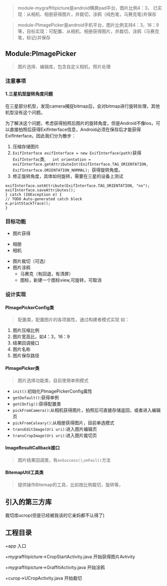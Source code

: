 
> module-mygraffitipicture是android横屏pad平台，图片比例4：3， 已实现：从相机、相册获得图片，并裁切，涂鸦（纯色笔，马赛克笔)并保存

> module-PImagePicker是android手机平台，图片比例支持4：3，16：9等，目标实现：可配置、从相机、相册获得图片，并裁切，涂鸦（马赛克笔，标记)并保存

## Module:PImagePicker

>图片选择、编辑库，包含自定义相机，照片处理

### 注意事项
#### 1.三星机型旋转角度问题

在三星部分机型，发现camera捕捉bitmap后，会对bitmap进行旋转处理，其他机型没有这个问题。

为了解决这个问题，考虑获得拍照后图片的旋转角度，但是Android不像ios，可以直接拍照后获得ExifInterface信息，Android必须在保存后才能获得ExifInterface。因此我们分为散步：

1. 压缩存储图片
2.  `ExifInterface exifInterface = new ExifInterface(path)`获得 `ExifInterfac`类,`    int orientation = exifInterface.getAttributeInt(ExifInterface.TAG_ORIENTATION, ExifInterface.ORIENTATION_NORMAL);  `获得旋转角度。
3. 修正旋转角度，具体如何旋转，需要在三星的设备上测试
```
exifInterface.setAttribute(ExifInterface.TAG_ORIENTATION, "no");
exifInterface.saveAttributes();
} catch (IOException e) {
// TODO Auto-generated catch block
e.printStackTrace();
}  
```



### 目标功能
* 图片获得
 - 相册
 - 相机
* 图片裁切（可选）
* 图片涂鸦
  - 马赛克（有回退，有清屏）
  - 图标，新建一个图标view,可旋转，可取消


### 设计实现 
#### PImagePickerConfig类
>配置类，配置图片的各项属性，通过构建者模式实现
如：

1. 图片压缩比例
2. 图片宽高比，如4：3，16：9
3. 结果回调接口
4. 图片名称
5. 图片保存路径

#### PImagePicker类
>图片选择功能类，目前使用单例模式

* `init()`:初始化PImagePickerConfig属性
* `getDefault()`:获得单例
* `getCOnfig()`:获得配置类
* `pickFromCamera()`:从相机获得图片，拍照后可直接存储返回，或者进入编辑页
* `pickFromCaleary()`:从相册获得图片，目前单选模式
* `transEditImage(Uri uri)`:进入图片编辑页
* `transCropImage(Uri uri)`:进入图片裁切页

#### ImageResultCallback接口
>图片结果回调类，有`onSuccess()`,`onFail()`方法 

#### BitemapUtil工具类
>提供操作Bitemap的工具，比如按比例裁切，旋转等，


## 引入的第三方库

裁切库ucrop(但是已经被我该的它亲妈都不认得了)


##  工程目录

+app 入口

+mygraffitipicture->CropStartActivity.java 开始获得图片Avtivity

+mygraffitipicture->GraffitiActivity.java  开始涂鸦

+curop->UCropActivity.java  开始裁切






